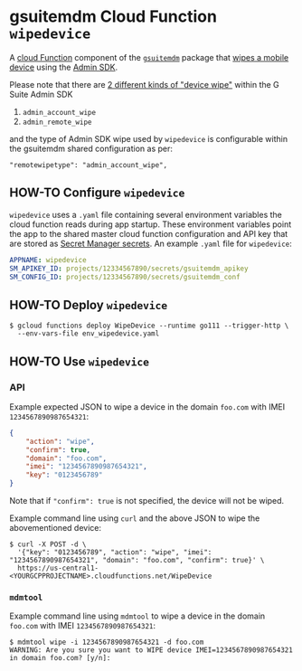 # gsuitemdm Cloud Function `wipedevice` #

A [cloud Function](https://cloud.google.com/functions/) component of the [`gsuitemdm`](https://github.com/rickt/gsuitemdm) package that [wipes a mobile device](https://developers.google.com/admin-sdk/directory/v1/reference/mobiledevices/delete) using the [Admin SDK](https://developers.google.com/admin-sdk).

Please note that there are [2 different kinds of "device wipe"](https://developers.google.com/admin-sdk/directory/v1/reference/mobiledevices/action) within the G Suite Admin SDK

1. `admin_account_wipe`
2. `admin_remote_wipe`

and the type of Admin SDK wipe used by `wipedevice` is configurable within the gsuitemdm shared configuration as per:

```
"remotewipetype": "admin_account_wipe",
```

## HOW-TO Configure `wipedevice` ##
`wipedevice` uses a `.yaml` file containing several environment variables the cloud function reads during app startup. These environment variables point the app to the shared master cloud function configuration and API key that are stored as [Secret Manager secrets](https://cloud.google.com/secret-manager/docs/managing-secrets). An example `.yaml` file for `wipedevice`:

```yaml
APPNAME: wipedevice
SM_APIKEY_ID: projects/12334567890/secrets/gsuitemdm_apikey
SM_CONFIG_ID: projects/12334567890/secrets/gsuitemdm_conf
```

## HOW-TO Deploy `wipedevice` ##
```
$ gcloud functions deploy WipeDevice --runtime go111 --trigger-http \
  --env-vars-file env_wipedevice.yaml
```

## HOW-TO Use `wipedevice` ##

### API ###
Example expected JSON to wipe a device in the domain `foo.com` with IMEI `1234567890987654321`:
```json
{
	"action": "wipe",
	"confirm": true,
	"domain": "foo.com",
	"imei": "1234567890987654321",
	"key": "0123456789"
}
```

Note that if `"confirm": true` is not specified, the device will not be wiped. 

Example command line using `curl` and the above JSON to wipe the abovementioned device:

```
$ curl -X POST -d \
  '{"key": "0123456789", "action": "wipe", "imei": "1234567890987654321", "domain": "foo.com", "confirm": true}' \
  https://us-central1-<YOURGCPPROJECTNAME>.cloudfunctions.net/WipeDevice
```

### `mdmtool` ##
Example command line using `mdmtool` to wipe a device in the domain `foo.com` with IMEI `1234567890987654321`:
```
$ mdmtool wipe -i 1234567890987654321 -d foo.com
WARNING: Are you sure you want to WIPE device IMEI=1234567890987654321 in domain foo.com? [y/n]: 
```

